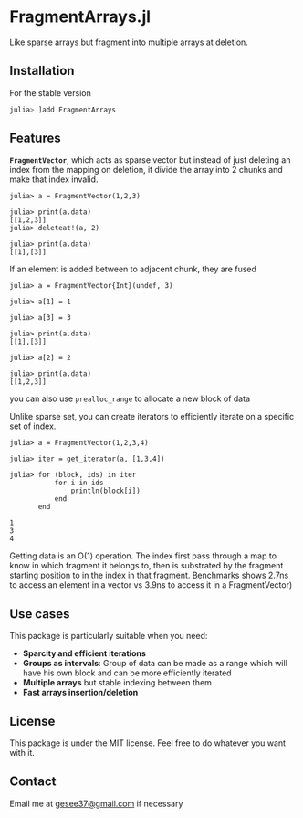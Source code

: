 # FragmentArrays.jl

Like sparse arrays but fragment into multiple arrays at deletion.

## Installation

For the stable version

```julia
julia> ]add FragmentArrays
```

## Features

**`FragmentVector`**, which acts as sparse vector but instead of just deleting an index from the mapping on deletion, it divide the array into 2 chunks and make that index invalid.

```julia-repl 
julia> a = FragmentVector(1,2,3)

julia> print(a.data)
[[1,2,3]]
julia> deleteat!(a, 2)

julia> print(a.data)
[[1],[3]]
```

If an element is added between to adjacent chunk, they are fused

```julia-repl 
julia> a = FragmentVector{Int}(undef, 3)

julia> a[1] = 1

julia> a[3] = 3

julia> print(a.data)
[[1],[3]]

julia> a[2] = 2

julia> print(a.data)
[[1,2,3]]
```

you can also use `prealloc_range` to allocate a new block of data

Unlike sparse set, you can create iterators to efficiently iterate on a specific set of index.

```julia-repl 
julia> a = FragmentVector(1,2,3,4)

julia> iter = get_iterator(a, [1,3,4])

julia> for (block, ids) in iter
           for i in ids
               println(block[i])
           end
       end

1
3
4
```

Getting data is an O(1) operation. The index first pass through a map to know in which fragment it belongs to, then is substrated by the fragment starting position to in the index in that fragment.
Benchmarks shows 2.7ns to access an element in a vector vs 3.9ns to access it in a FragmentVector)

## Use cases 

This package is particularly suitable when you need:

- **Sparcity and efficient iterations**
- **Groups as intervals**: Group of data can be made as a range which will have his own block and can be more efficiently iterated
- **Multiple arrays** but stable indexing between them
- **Fast arrays insertion/deletion**

## License

This package is under the MIT license. Feel free to do whatever you want with it.

## Contact

Email me at gesee37@gmail.com if necessary 